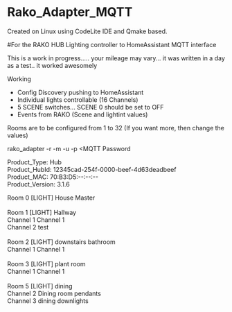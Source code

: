 # Rako_Adapter_MQTT

Created on Linux using CodeLite IDE and Qmake based.

#For the RAKO HUB Lighting controller to HomeAssistant MQTT interface<br>

This is a work in progress..... your mileage may vary... it was written in a day as a test.. it worked awesomely
 
Working <br>
  * Config Discovery pushing to HomeAssistant<br>
  * Individual lights controllable (16 Channels)<br> 
  * 5 SCENE switches... SCENE 0 should be set to OFF<br>
  * Events from RAKO (Scene and lightint values) <br>
  
  
Rooms are to be configured from 1 to 32 (If you want more, then change the values) 

rako_adapter -r <RAKO ip address> -m <MQTT IP> -u <MQTT Username> -p <MQTT Password


Product_Type:           Hub<br>
Product_HubId:          12345cad-254f-0000-beef-4d63deadbeef<br>
Product_MAC:            70:B3:D5:--:--:--<br>
Product_Version:        3.1.6<br>

Room 0 [LIGHT] House Master<br>
<br>
Room 1 [LIGHT] Hallway<br>
	Channel 1	Channel 1<br>
	Channel 2	test<br>
<br>
Room 2 [LIGHT] downstairs bathroom<br>
	Channel 1	Channel 1<br>
<br>
Room 3 [LIGHT] plant room<br>
	Channel 1	Channel 1<br>
<br>
Room 5 [LIGHT] dining<br>
	Channel 2	Dining room pendants<br>
	Channel 3	dining downlights<br>

